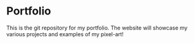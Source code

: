 # Portfolio
This is the git repository for my portfolio. The website will showcase my various projects and examples of my pixel-art!
